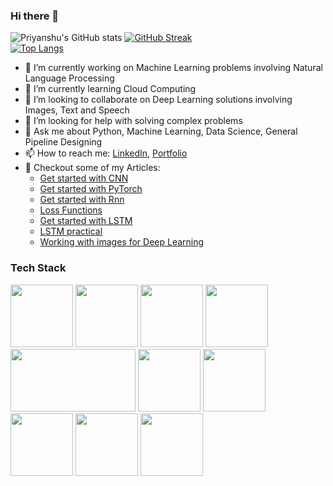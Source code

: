 ### Hi there 👋
![Priyanshu's GitHub stats](https://github-readme-stats.vercel.app/api?username=sinha96&count_private=true&theme=cobalt&gb_color=Gradient)
[![GitHub Streak](https://github-readme-streak-stats.herokuapp.com/?user=sinha96&theme=dark)](https://git.io/streak-stats)
<br>
[![Top Langs](https://github-readme-stats.vercel.app/api/top-langs/?username=sinha96&langs_count=8&layout=compact)](https://github.com/sinha96/github-readme-stats)

<!--
**sinha96/sinha96** is a ✨ _special_ ✨ repository because its `README.md` (this file) appears on your GitHub profile.

Here are some ideas to get you started:
-->
- 🔭 I’m currently working on Machine Learning problems involving Natural Language Processing
- 🌱 I’m currently learning Cloud Computing
- 👯 I’m looking to collaborate on Deep Learning solutions involving Images, Text and Speech
- 🤔 I’m looking for help with solving complex problems 
- 💬 Ask me about Python, Machine Learning, Data Science, General Pipeline Designing 
- 📫 How to reach me: [LinkedIn](https://linkedin.com/in/pri-py), [Portfolio](https://sinha96.github.io)
- 📝 Checkout some of my Articles:
    - [Get started with CNN](https://inblog.in/Convolution-Neural-Network-AIKFjDUgt4)
    - [Get started with PyTorch](https://inblog.in/First-Model-in-PyTorch-ot2svUjENF)
    - [Get started with Rnn](https://inblog.in/Implementing-RNN-on-MNIST-using-PyTorch-p59DGkOlEj)
    - [Loss Functions](https://iq.opengenus.org/types-of-loss-function/)
    - [Get started with LSTM](https://iq.opengenus.org/long-short-term-memory-lstm/)
    - [LSTM practical](https://iq.opengenus.org/sentiment-analysis-in-lstm-keras/)
    - [Working with images for Deep Learning](https://iq.opengenus.org/deep-learning-on-2-dimensional-images/)

<h3>Tech Stack</h3>
<p>
    <img src="https://upload.wikimedia.org/wikipedia/commons/thumb/c/c3/Python-logo-notext.svg/1200px-Python-logo-notext.svg.png" width="100px" height="100px">
    <img src="https://pandas.pydata.org/docs/_static/pandas.svg" width="100px" Height="100px">
    <img src="https://numpy.org/images/logo.svg" width="100px" height="100px">
    <img src="https://www.postgresql.org/media/img/about/press/elephant.png" height="100px" width="100px">
    <img src="https://flask.palletsprojects.com/en/2.0.x/_images/flask-logo.png" height="100px" width="200px">
    <img src="https://upload.wikimedia.org/wikipedia/commons/thumb/0/05/Scikit_learn_logo_small.svg/390px-Scikit_learn_logo_small.svg.png" height="100px" witdh="100px">
    <img src="https://pytorch.org/assets/images/pytorch-logo.png" height="100px" witdh="100px">
    <img src="https://upload.wikimedia.org/wikipedia/commons/thumb/2/2d/Tensorflow_logo.svg/1200px-Tensorflow_logo.svg.png" height="100px" witdh="100px">
    <img src="https://pbs.twimg.com/profile_images/1473756532827246593/KRgw2UkV_400x400.jpg" height="100px" witdh="100px">
    <img src="https://brandslogos.com/wp-content/uploads/images/heroku-logo-vector.svg" height="100px" witdh="100px">
</p>
